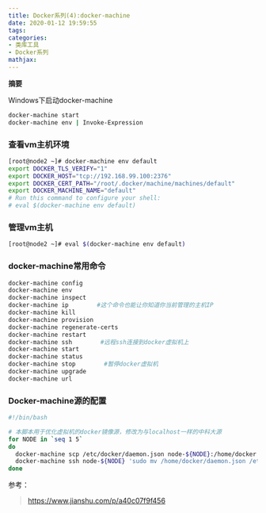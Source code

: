 ```yaml
---
title: Docker系列(4):docker-machine
date: 2020-01-12 19:59:55
tags:
categories:
- 类库工具
- Docker系列
mathjax:
---
```

**摘要**

<!--more-->

Windows下启动docker-machine

```bash
docker-machine start
docker-machine env | Invoke-Expression
```



### 查看vm主机环境

```bash
[root@node2 ~]# docker-machine env default
export DOCKER_TLS_VERIFY="1"
export DOCKER_HOST="tcp://192.168.99.100:2376"
export DOCKER_CERT_PATH="/root/.docker/machine/machines/default"
export DOCKER_MACHINE_NAME="default"
# Run this command to configure your shell: 
# eval $(docker-machine env default)
```

### 管理vm主机

```bash
[root@node2 ~]# eval $(docker-machine env default)
```



### docker-machine常用命令

```bash
docker-machine config
docker-machine env
docker-machine inspect
docker-machine ip        #这个命令也能让你知道你当前管理的主机IP
docker-machine kill
docker-machine provision
docker-machine regenerate-certs
docker-machine restart
docker-machine ssh        #远程ssh连接到docker虚拟机上
docker-machine start
docker-machine status
docker-machine stop        #暂停docker虚拟机
docker-machine upgrade
docker-machine url
```



### Docker-machine源的配置

```bash
#!/bin/bash

# 本脚本用于优化虚拟机的docker镜像源，修改为与localhost一样的中科大源
for NODE in `seq 1 5`
do
  docker-machine scp /etc/docker/daemon.json node-${NODE}:/home/docker
  docker-machine ssh node-${NODE} 'sudo mv /home/docker/daemon.json /etc/docker/daemon.json && sudo chown root:root /etc/docker/daemon.json && sudo kill -SIGHUP $(pidof dockerd)'
done
```



参考：

> https://www.jianshu.com/p/a40c07f9f456